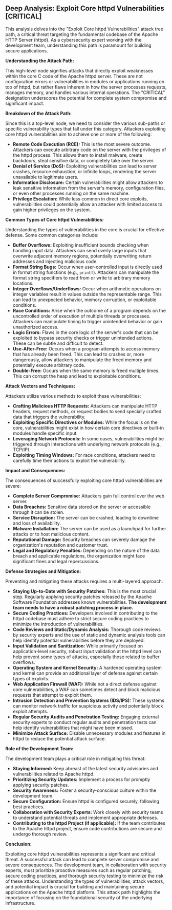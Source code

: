## Deep Analysis: Exploit Core httpd Vulnerabilities [CRITICAL]

This analysis delves into the "Exploit Core httpd Vulnerabilities" attack tree path, a critical threat targeting the fundamental codebase of the Apache HTTP Server (httpd). As a cybersecurity expert working with the development team, understanding this path is paramount for building secure applications.

**Understanding the Attack Path:**

This high-level node signifies attacks that directly exploit weaknesses within the core C code of the Apache httpd server. These are not configuration errors or vulnerabilities in modules or applications running on top of httpd, but rather flaws inherent in how the server processes requests, manages memory, and handles various internal operations. The "CRITICAL" designation underscores the potential for complete system compromise and significant impact.

**Breakdown of the Attack Path:**

Since this is a top-level node, we need to consider the various sub-paths or specific vulnerability types that fall under this category. Attackers exploiting core httpd vulnerabilities aim to achieve one or more of the following:

* **Remote Code Execution (RCE):** This is the most severe outcome. Attackers can execute arbitrary code on the server with the privileges of the httpd process. This allows them to install malware, create backdoors, steal sensitive data, or completely take over the server.
* **Denial of Service (DoS):** Exploiting vulnerabilities can lead to server crashes, resource exhaustion, or infinite loops, rendering the server unavailable to legitimate users.
* **Information Disclosure:** Certain vulnerabilities might allow attackers to leak sensitive information from the server's memory, configuration files, or even other processes running on the same machine.
* **Privilege Escalation:** While less common in direct core exploits, vulnerabilities could potentially allow an attacker with limited access to gain higher privileges on the system.

**Common Types of Core httpd Vulnerabilities:**

Understanding the types of vulnerabilities in the core is crucial for effective defense. Some common categories include:

* **Buffer Overflows:** Exploiting insufficient bounds checking when handling input data. Attackers can send overly large inputs that overwrite adjacent memory regions, potentially overwriting return addresses and injecting malicious code.
* **Format String Bugs:** Occur when user-controlled input is directly used in format string functions (e.g., `printf`). Attackers can manipulate the format string specifiers to read from or write to arbitrary memory locations.
* **Integer Overflows/Underflows:**  Occur when arithmetic operations on integer variables result in values outside the representable range. This can lead to unexpected behavior, memory corruption, or exploitable conditions.
* **Race Conditions:**  Arise when the outcome of a program depends on the uncontrolled order of execution of multiple threads or processes. Attackers can manipulate timing to trigger unintended behavior or gain unauthorized access.
* **Logic Errors:** Flaws in the core logic of the server's code that can be exploited to bypass security checks or trigger unintended actions. These can be subtle and difficult to detect.
* **Use-After-Free:** Occurs when a program attempts to access memory that has already been freed. This can lead to crashes or, more dangerously, allow attackers to manipulate the freed memory and potentially execute arbitrary code.
* **Double-Free:**  Occurs when the same memory is freed multiple times. This can corrupt the heap and lead to exploitable conditions.

**Attack Vectors and Techniques:**

Attackers utilize various methods to exploit these vulnerabilities:

* **Crafting Malicious HTTP Requests:**  Attackers can manipulate HTTP headers, request methods, or request bodies to send specially crafted data that triggers the vulnerability.
* **Exploiting Specific Directives or Modules:** While the focus is on the core, vulnerabilities might exist in how certain core directives or built-in modules handle specific input.
* **Leveraging Network Protocols:**  In some cases, vulnerabilities might be triggered through interactions with underlying network protocols (e.g., TCP/IP).
* **Exploiting Timing Windows:** For race conditions, attackers need to carefully time their actions to exploit the vulnerability.

**Impact and Consequences:**

The consequences of successfully exploiting core httpd vulnerabilities are severe:

* **Complete Server Compromise:** Attackers gain full control over the web server.
* **Data Breaches:** Sensitive data stored on the server or accessible through it can be stolen.
* **Service Disruption:** The server can be crashed, leading to downtime and loss of availability.
* **Malware Installation:** The server can be used as a launchpad for further attacks or to host malicious content.
* **Reputational Damage:**  Security breaches can severely damage the organization's reputation and customer trust.
* **Legal and Regulatory Penalties:** Depending on the nature of the data breach and applicable regulations, the organization might face significant fines and legal repercussions.

**Defense Strategies and Mitigation:**

Preventing and mitigating these attacks requires a multi-layered approach:

* **Staying Up-to-Date with Security Patches:**  This is the most crucial step. Regularly applying security patches released by the Apache Software Foundation addresses known vulnerabilities. **The development team needs to have a robust patching process in place.**
* **Secure Coding Practices:**  Developers involved in contributing to the httpd codebase must adhere to strict secure coding practices to minimize the introduction of vulnerabilities.
* **Code Reviews and Static/Dynamic Analysis:**  Thorough code reviews by security experts and the use of static and dynamic analysis tools can help identify potential vulnerabilities before they are deployed.
* **Input Validation and Sanitization:** While primarily focused on application-level security, robust input validation at the httpd level can help prevent some types of attacks, especially those related to buffer overflows.
* **Operating System and Kernel Security:**  A hardened operating system and kernel can provide an additional layer of defense against certain types of exploits.
* **Web Application Firewall (WAF):** While not a direct defense against core vulnerabilities, a WAF can sometimes detect and block malicious requests that attempt to exploit them.
* **Intrusion Detection and Prevention Systems (IDS/IPS):** These systems can monitor network traffic for suspicious activity and potentially block exploit attempts.
* **Regular Security Audits and Penetration Testing:**  Engaging external security experts to conduct regular audits and penetration tests can help identify vulnerabilities that might have been missed.
* **Minimize Attack Surface:**  Disable unnecessary modules and features in httpd to reduce the potential attack surface.

**Role of the Development Team:**

The development team plays a critical role in mitigating this threat:

* **Staying Informed:**  Keep abreast of the latest security advisories and vulnerabilities related to Apache httpd.
* **Prioritizing Security Updates:**  Implement a process for promptly applying security patches.
* **Security Awareness:**  Foster a security-conscious culture within the development team.
* **Secure Configuration:**  Ensure httpd is configured securely, following best practices.
* **Collaboration with Security Experts:**  Work closely with security teams to understand potential threats and implement appropriate defenses.
* **Contributing to the httpd Project (if applicable):** If the team contributes to the Apache httpd project, ensure code contributions are secure and undergo thorough review.

**Conclusion:**

Exploiting core httpd vulnerabilities represents a significant and critical threat. A successful attack can lead to complete server compromise and severe consequences. The development team, in collaboration with security experts, must prioritize proactive measures such as regular patching, secure coding practices, and thorough security testing to minimize the risk of these attacks. Understanding the types of vulnerabilities, attack vectors, and potential impact is crucial for building and maintaining secure applications on the Apache httpd platform. This attack path highlights the importance of focusing on the foundational security of the underlying infrastructure.
